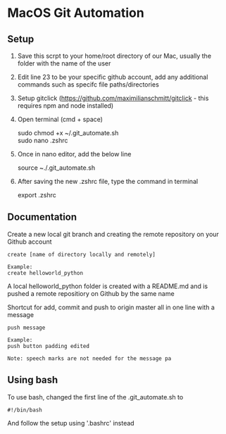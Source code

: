 # MacOS Git Automation

## Setup
1. Save this scrpt to your home/root directory of our Mac, usually the folder with the name of the user
2. Edit line 23 to be your specific github account, add any additional commands such as specifc file paths/directories
3. Setup gitclick (https://github.com/maximilianschmitt/gitclick - this requires npm and node installed)
4. Open terminal (cmd + space)

    sudo chmod +x ~/.git_automate.sh  
    sudo nano .zshrc  

5. Once in nano editor, add the below line
    
    source ~./.git_automate.sh

6. After saving the new .zshrc file, type the command in terminal
    
    export .zshrc


## Documentation

Create a new local git branch and creating the remote repository on your Github account
    
    create [name of directory locally and remotely]

    Example:
    create helloworld_python

A local helloworld_python folder is created with a README.md and is pushed a remote repositiory on Github by the same name

Shortcut for add, commit and push to origin master all in one line with a message 
    
    push message

    Example:
    push button padding edited

    Note: speech marks are not needed for the message pa

## Using bash

To use bash, changed the first line of the .git_automate.sh to 
    
    #!/bin/bash

And follow the setup using '.bashrc' instead
